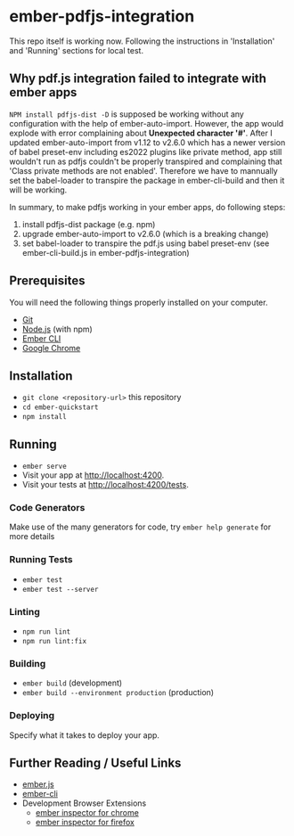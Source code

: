 # ember-pdfjs-integration
This repo itself is working now. Following the instructions in 'Installation' and 'Running' sections for local test. 

## Why pdf.js integration failed to integrate with ember apps
`NPM install pdfjs-dist -D` is supposed be working without any configuration with the help of ember-auto-import. However, the app would explode with error complaining about **Unexpected character '#'**. 
After I updated ember-auto-import from v1.12 to v2.6.0 which has a newer version of babel preset-env including es2022 plugins like private method, app still wouldn't run as pdfjs couldn't be properly transpired and complaining that 'Class private methods are not enabled'. Therefore we have to mannually set the babel-loader to transpire the package in ember-cli-build and then it will be working. 

In summary, to make pdfjs working in your ember apps, do following steps:

1. install pdfjs-dist package (e.g. npm)
2. upgrade ember-auto-import to v2.6.0 (which is a breaking change)
3. set babel-loader to transpire the pdf.js using babel preset-env (see ember-cli-build.js in ember-pdfjs-integration)

## Prerequisites

You will need the following things properly installed on your computer.

* [Git](https://git-scm.com/)
* [Node.js](https://nodejs.org/) (with npm)
* [Ember CLI](https://ember-cli.com/)
* [Google Chrome](https://google.com/chrome/)

## Installation

* `git clone <repository-url>` this repository
* `cd ember-quickstart`
* `npm install`

## Running

* `ember serve`
* Visit your app at [http://localhost:4200](http://localhost:4200).
* Visit your tests at [http://localhost:4200/tests](http://localhost:4200/tests).

### Code Generators

Make use of the many generators for code, try `ember help generate` for more details

### Running Tests

* `ember test`
* `ember test --server`

### Linting

* `npm run lint`
* `npm run lint:fix`

### Building

* `ember build` (development)
* `ember build --environment production` (production)

### Deploying

Specify what it takes to deploy your app.

## Further Reading / Useful Links

* [ember.js](https://emberjs.com/)
* [ember-cli](https://ember-cli.com/)
* Development Browser Extensions
  * [ember inspector for chrome](https://chrome.google.com/webstore/detail/ember-inspector/bmdblncegkenkacieihfhpjfppoconhi)
  * [ember inspector for firefox](https://addons.mozilla.org/en-US/firefox/addon/ember-inspector/)
